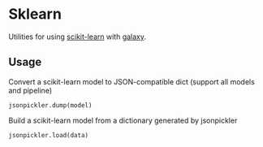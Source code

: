 # Sklearn
Utilities for using [scikit-learn](http://scikit-learn.org/) with [galaxy](https://github.com/galaxyproject/galaxy).

## Usage
Convert a scikit-learn model to JSON-compatible dict (support all models and pipeline)

```
jsonpickler.dump(model)
```

Build a scikit-learn model from a dictionary generated by jsonpickler

```
jsonpickler.load(data)
```

